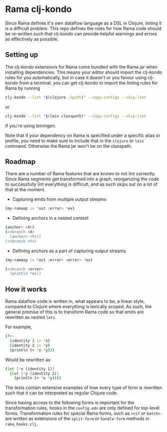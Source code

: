 # Rama clj-kondo 

Since Rama defines it's own dataflow language as a DSL in Clojure, linting it 
is a difficult problem. This repo defines the rules for how Rama code should be 
re-written such that clj-kondo can provide helpful warnings and errors as 
effectively as possible.

## Setting up 

The clj-kondo extensions for Rama come bundled with the Rama jar when 
installing dependencies. This means your editor should import the clj-kondo 
rules for you automatically, but in case it doesn't or you favour using 
clj-kondo from a terminal, you can get clj-kondo to import the linting rules 
for Rama by running 

``` sh
clj-kondo --lint "$(clojure -Spath)" --copy-configs --skip-lint
```

or 

``` sh
clj-kondo --lint "$(lein classpath)" --copy-configs --skip-lint
```

If you're using leiningen. 

Note that if your dependency on Rama is specified under a specific alias or 
profile, you need to make sure to include that in the `clojure` or `lein` 
command. Otherwise the Rama jar won't be on the classpath.

## Roadmap 

There are a number of Rama features that are known to not lint correctly. 
Since Rama segments get transformed into a graph, reorganizing the code to 
successfully lint everything is difficult, and as such skips out on a lot of 
that at the moment.

- Capturing emits from multiple output streams 

``` sh
(my-ramaop :> *out :error> *ex)
```

- Defining anchors in a nested context

``` sh
(anchor> <X>)
(<<branch <X>
  (anchor> <Y>))
(<<branch <Y>)
```

- Defining anchors as a part of capturing output streams 

``` sh
(my-ramaop :> *out :error> <error> *ex)

(<<branch <error> 
  (println *ex))
```

## How it works

Rama dataflow code is written in, what appears to be, a linear style, compared 
to Clojure where everything is lexically scoped. As such, the general premise 
of this is to transform Rama code so that emits are rewritten as nested `lets`.

For example, 

``` sh
(?<- 
  (identity 1 :> *x)
  (identity 2 :> *y)
  (println (+ *x *y)))
```
Would be rewritten as 
``` sh
(let [*x (identity 1)]
  (let [*y (identity 2)]
    (println (+ *x *y))))
```

The tests contain extensive examples of how every type of form is rewritten 
such that it can be interpreted as regular Clojure code.

Since having access to the following forms is important for the transformation 
rules, hooks in the `config.edn` are only defined for top-level forms. 
Transformation rules for special Rama forms, such as `<<if` or `batch<-` are 
written as extensions of the `split-form` or `handle-form` methods in 
`rama_hooks.clj`. 
